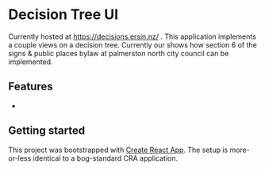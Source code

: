 # Decision Tree UI
Currently hosted at https://decisions.ersin.nz/ .  This application implements a couple views on a decision tree. Currently our shows how section 6 of the signs & public places bylaw at palmerston north city council can be implemented.

## Features
- 

## Getting started
This project was bootstrapped with [Create React App](https://github.com/facebookincubator/create-react-app). The setup is more-or-less identical to a bog-standard CRA application.

